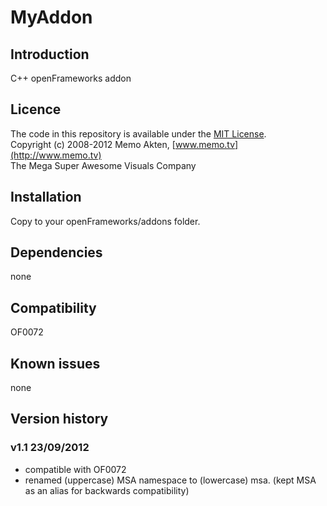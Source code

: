 MyAddon
=====================================

Introduction
------------
C++ openFrameworks addon 

Licence
-------
The code in this repository is available under the [MIT License](https://secure.wikimedia.org/wikipedia/en/wiki/Mit_license).  
Copyright (c) 2008-2012 Memo Akten, [www.memo.tv](http://www.memo.tv)  
The Mega Super Awesome Visuals Company


Installation
------------
Copy to your openFrameworks/addons folder.

Dependencies
------------
none

Compatibility
------------
OF0072


Known issues
------------
none

Version history
------------
### v1.1    23/09/2012
- compatible with OF0072
- renamed (uppercase) MSA namespace to (lowercase) msa. (kept MSA as an alias for backwards compatibility)



